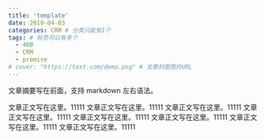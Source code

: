 ```yaml
---
title: 'template'
date: 2019-04-03
categories: CRM # 分类只能有1个
tags: # 标签可以有多个
  - 400
  - CRM
  - promise
# cover: "https://text.com/demo.png" # 文章封面图片URL
---
```


文章摘要写在前面，支持 markdown 左右语法。

<!-- more -->

文章正文写在这里。11111
文章正文写在这里。11111 文章正文写在这里。11111 文章正文写在这里。11111 文章正文写在这里。11111 文章正文写在这里。11111 文章正文写在这里。11111 文章正文写在这里。11111
